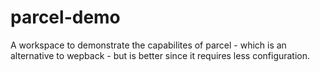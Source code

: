 # parcel-demo

A workspace to demonstrate the capabilites of parcel - which is an alternative to wepback - but is better since it requires less configuration.
